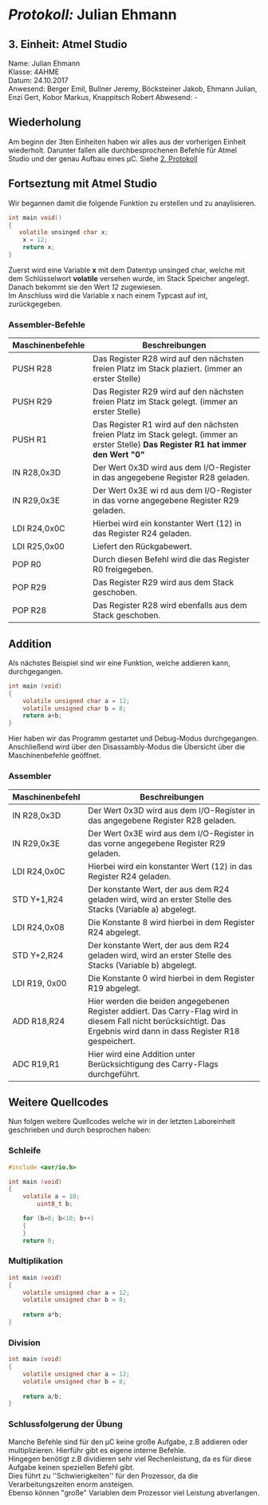 # *Protokoll:* Julian Ehmann  

## **3. Einheit: Atmel Studio**  
 Name: Julian Ehmann  
 Klasse: 4AHME  
 Datum: 24.10.2017  
 Anwesend: Berger Emil, Bullner Jeremy, Böcksteiner Jakob, Ehmann Julian, Enzi Gert, Kobor Markus, Knappitsch Robert
 Abwesend: -
 
 ## **Wiederholung**  
 
Am beginn der 3ten Einheiten haben wir alles aus der vorherigen Einheit wiederholt. Darunter fallen alle durchbesprochenen Befehle für  Atmel Studio und der genau Aufbau eines µC. Siehe [2. Protokoll](https://github.com/HTLMechatronics/m14-la1-sx/edit/ehmjum14/ehmjum14/2.Protokoll.md)  

## **Fortseztung mit Atmel Studio**  

Wir begannen damit die folgende Funktion zu erstellen und zu anaylisieren.  

```c
int main void()  
{  
   volatile unsinged char x;  
    x = 12;  
    return x;  
}  
```
Zuerst wird eine Variable **x** mit dem Datentyp unsinged char, welche mit dem Schlüsselwort **volatile** versehen wurde, im Stack Speicher angelegt.  
Danach bekommt sie den Wert *12* zugewiesen.  
Im Anschluss wird die Variable x nach einem Typcast auf int, zurückgegeben.   

### Assembler-Befehle
Maschinenbefehle | Beschreibungen
---------------- | ---------
PUSH R28 | Das Register R28 wird auf den nächsten freien Platz im Stack plaziert. (immer an erster Stelle)
PUSH R29 | Das Register R29 wird auf den nächsten freien Platz im Stack gelegt. (immer an erster Stelle)
PUSH R1 | Das Register R1 wird auf den nächsten freien Platz im Stack gelegt. (immer an erster Stelle) **Das Register R1 hat immer den Wert "0"**
IN R28,0x3D | Der Wert 0x3D wird aus dem I/O-Register in das angegebene Register R28 geladen.
IN R29,0x3E | Der Wert 0x3E wi rd aus dem I/O-Register in das vorne angegebene Register R29 geladen.
LDI R24,0x0C | Hierbei wird ein konstanter Wert (12) in das Register R24 geladen.
LDI R25,0x00 | Liefert den Rückgabewert.
POP R0 | Durch diesen Befehl wird die das Register R0 freigegeben.
POP R29 | Das Register R29 wird aus dem Stack geschoben. 
POP R28 | Das Register R28 wird ebenfalls aus dem Stack geschoben. 
## Addition



Als nächstes Beispiel sind wir eine Funktion, welche addieren kann, durchgegangen.

```c
int main (void)  
{  
	volatile unsigned char a = 12;  
	volatile unsigned char b = 8;  
	return a+b;  
}  
```

  Hier haben wir das Programm gestartet und Debug-Modus durchgegangen.
  Anschließend wird über den Disassambly-Modus die Übersicht über die Maschinenbefehle geöffnet.  

### Assembler
Maschinenbefehl | Beschreibungen
--------------- | ---------------
IN R28,0x3D | Der Wert 0x3D wird aus dem I/O-Register in das angegebene Register R28 geladen.
IN R29,0x3E | Der Wert 0x3E wird aus dem I/O-Register in das vorne angegebene Register R29 geladen.
LDI R24,0x0C | Hierbei wird ein konstanter Wert (12) in das Register R24 geladen.
STD Y+1,R24 | Der konstante Wert, der aus dem R24 geladen wird, wird an erster Stelle des Stacks (Variable a) abgelegt.
LDI R24,0x08 | Die Konstante 8 wird hierbei in dem Register R24 abgelegt.
STD Y+2,R24 |Der konstante Wert, der aus dem R24 geladen wird, wird an erster Stelle des Stacks (Variable b) abgelegt.
LDI R19, 0x00 | Die Konstante 0 wird hierbei in dem Register R19 abgelegt.
ADD R18,R24 | Hier werden die beiden angegebenen Register addiert. Das Carry-Flag wird in diesem Fall nicht berücksichtigt. Das Ergebnis wird dann in dass Register R18 gespeichert.
ADC R19,R1 | Hier wird eine Addition unter Berücksichtigung des Carry-Flags durchgeführt. 

## Weitere Quellcodes  

Nun folgen weitere Quellcodes welche wir in der letzten Laboreinheit geschrieben und durch besprochen haben:  

### Schleife 

```c
#include <avr/io.h>  

int main (void)  
{  
	volatile a = 10;  
        uint8_t b;  

	for (b=0; b<10; b++)  
	{  
	}  
	return 0;  
```
### Multiplikation  

```c
int main (void)  
{  
	volatile unsigned char a = 12;  
	volatile unsigned char b = 8;  
	  
	return a*b;  
} 
```

### Division  

```c
int main (void)  
{  
	volatile unsigned char a = 12;  
	volatile unsigned char b = 8;  
	
	return a/b;  
}  
```

### Schlussfolgerung der Übung
  Manche Befehle sind für den µC keine große Aufgabe, z.B addieren oder multiplizieren. Hierführ gibt es eigene interne Befehle.  
  Hingegen benötigt z.B dividieren sehr viel Rechenleistung, da es für diese Aufgabe keinen speziellen Befehl gibt.  
  Dies führt zu ''Schwierigkeiten'' für den Prozessor, da die Verarbeitungszeiten enorm ansteigen.  
  Ebenso können "große" Variablen dem Prozessor viel Leistung abverlangen.  



